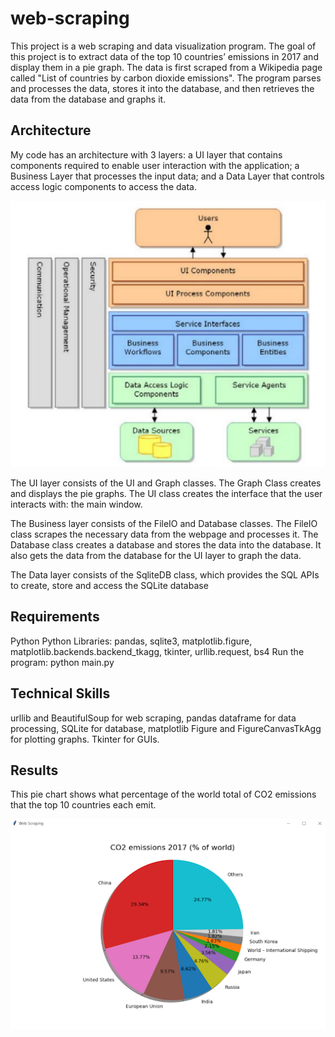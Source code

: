 # web-scraping

This project is a web scraping and data visualization program. The goal of this project is to extract data of the top 10 countries’ emissions in 2017 and display them in a pie graph. The data is first scraped from a Wikipedia page called "List of countries by carbon dioxide emissions". The program parses and processes the data, stores it into the database, and then retrieves the data from the database and graphs it.

## Architecture

My code has an architecture with 3 layers: a UI layer that contains components required to enable user interaction with the application; a Business Layer that processes the input data; and a Data Layer that controls access logic components to access the data.

![image](https://github.com/carab9/web-scraping/blob/main/architecture.png?raw=true)

The UI layer consists of the UI and Graph classes. The Graph Class creates and displays  the pie graphs. The UI class creates the interface that the user interacts with: the main window.

The Business layer consists of the FileIO and Database classes. The FileIO class scrapes the necessary data from the webpage and processes it. The Database class creates a database and stores the data into the database. It also gets the data from the database for the UI layer to graph the data.

The Data layer consists of the SqliteDB class, which provides the SQL APIs to create, store and access the SQLite database 

## Requirements

Python
Python Libraries: pandas, sqlite3, matplotlib.figure, matplotlib.backends.backend_tkagg, tkinter, urllib.request, bs4
Run the program: python main.py

## Technical Skills

urllib and BeautifulSoup for web scraping, pandas dataframe for data processing, SQLite for database, matplotlib  Figure and FigureCanvasTkAgg for plotting graphs. Tkinter for GUIs.

## Results

This pie chart shows what percentage of the world total of CO2 emissions that the top 10 countries each emit.

![image](https://github.com/carab9/web-scraping/blob/main/web_scraping_pie_chart.png?raw=true)

